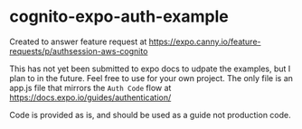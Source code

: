 # cognito-expo-auth-example
Created to answer feature request at https://expo.canny.io/feature-requests/p/authsession-aws-cognito

This has not yet been submitted to expo docs to udpate the examples, but I plan to in the future. Feel free to use for your own project. The only file is an app.js file that mirrors the `Auth Code` flow at https://docs.expo.io/guides/authentication/ 

Code is provided as is, and should be used as a guide not production code.